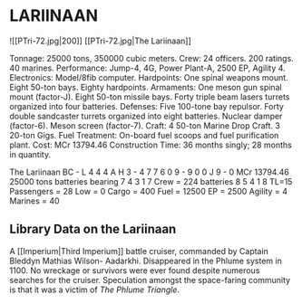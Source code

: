 # LARIINAAN

![[PTri-72.jpg|200]]
[[PTri-72.jpg|The Lariinaan]]

Tonnage: 25000 tons, 350000 cubic meters. 
Crew: 24 officers. 200 ratings. 40 marines. 
Performance: Jump-4, 4G, Power Plant-A, 2500 EP, Agility 4. 
Electronics: Model/8fib computer. 
Hardpoints: One spinal weapons mount. Eight 50-ton bays. Eighty hardpoints. 
Armaments: One meson gun spinal mount (factor-J). Eight 50-ton missile bays. Forty triple beam lasers turrets organized into four batteries. 
Defenses: Five 100-tone bay repulsor. Forty double sandcaster turrets organized into eight batteries. Nuclear damper (factor-6). Meson screen (factor-7). 
Craft: 4 50-ton Marine Drop Craft. 3 20-ton Gigs. 
Fuel Treatment: On-board fuel scoops and fuel purification plant. 
Cost: MCr 13794.46 Construction Time: 36 months singly; 28 months in quantity.

The Lariinaan BC - L 4 4 4 A H 3 - 4 7 7 6 0 9 - 9 0 0 J 9 - 0 MCr 13794.46 25000 tons batteries bearing 7 4 3 1 7 Crew = 224 batteries 8 5 4 1 8 TL=15 Passengers = 28 Low = 0 Cargo = 400 Fuel = 12500 EP = 2500 Agility = 4 Marines = 40

## Library Data on the Lariinaan

A [[Imperium|Third Imperium]] battle cruiser, commanded by Captain Bleddyn Mathias Wilson- Aadarkhi. Disappeared in the Phlume system in 1100. No wreckage or survivors were ever found despite numerous searches for the cruiser. Speculation amongst the space-faring community is that it was a victim of _The Phlume Triangle_.